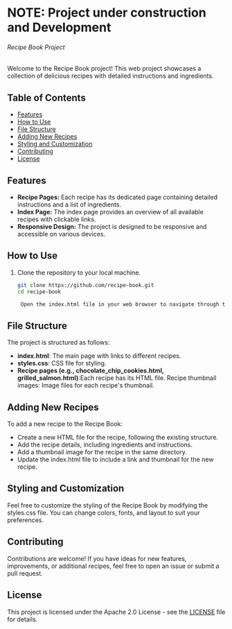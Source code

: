 # NOTE: Project under construction and Development

###### Recipe Book Project

Welcome to the Recipe Book project! This web project showcases a collection of delicious recipes with detailed instructions and ingredients.

## Table of Contents

- [Features](#features)
- [How to Use](#how-to-use)
- [File Structure](#file-structure)
- [Adding New Recipes](#adding-new-recipes)
- [Styling and Customization](#styling-and-customization)
- [Contributing](#contributing)
- [License](#license)

## Features

- **Recipe Pages:** Each recipe has its dedicated page containing detailed instructions and a list of ingredients.
- **Index Page:** The index page provides an overview of all available recipes with clickable links.
- **Responsive Design:** The project is designed to be responsive and accessible on various devices.

## How to Use

1. Clone the repository to your local machine.
   ```bash
   git clone https://github.com/recipe-book.git
   cd recipe-book

    Open the index.html file in your web browser to navigate through the Recipe Book.

## File Structure

The project is structured as follows:
 - **index.html**: The main page with links to different recipes.
 - **styles.css**: CSS file for styling.
 - **Recipe pages (e.g., chocolate_chip_cookies.html, grilled_salmon.html)**:Each recipe has its HTML file.
    Recipe thumbnail images: Image files for each recipe's thumbnail.

## Adding New Recipes

To add a new recipe to the Recipe Book:
  - Create a new HTML file for the recipe, following the existing structure.
  - Add the recipe details, including ingredients and instructions.
  - Add a thumbnail image for the recipe in the same directory.
  - Update the index.html file to include a link and thumbnail for the new recipe.

## Styling and Customization

Feel free to customize the styling of the Recipe Book by 
modifying the styles.css file. You can change colors, fonts, 
and layout to suit your preferences.

## Contributing

Contributions are welcome! If you have ideas for new features, 
improvements, or additional recipes, feel free to open an issue or 
submit a pull request.

## License

This project is licensed under the Apache 2.0 License - see the 
[LICENSE](LICENSE) file for details.
